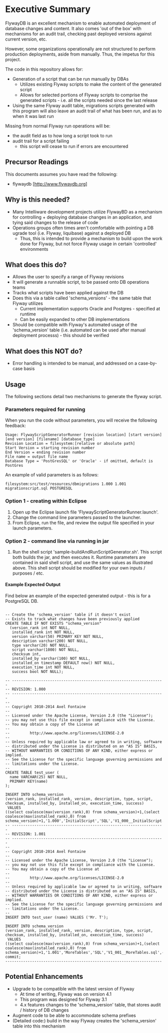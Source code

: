 # Executive Summary
FlywayDB is an excellent mechanism to enable automated deployment of database changes and content.  It also comes 'out of the box' with mechanisms for an audit trail, checking past deployed versions against current version, etc.  

However, some organizations operationally are not structured to perform production deployments, aside from manually.  Thus, the impetus for this project.

The code in this repository allows for:

* Generation of a script that can be run manually by DBAs
    * Utilizes existing Flyway scripts to make the content of the generated script
    * Allows for selected portions of Flyway scripts to comprise the generated scripts - i.e. all the scripts needed since the last release
* Using the same Flyway audit table, migrations scripts generated with this program will also leave an audit trail of what has been run, and as to when it was last run

Missing from normal Flyway run operations will be:

* the audit field as to how long a script took to run
* audit trail for a script failing
    * this script will cease to run if errors are encountered


## Precursor Readings
This documents assumes you have read the following:

* flywaydb [http://www.flywaydb.org]


## Why is this needed?
* Many Intelliware development projects utilize FlywayBD as a mechanism for controlling + deploying database changes in an application, and tying said changes to the release of code
* Operations groups often times aren't comfortable with pointing a DB ugrade tool (i.e. Flyway, liquibase) against a deployed DB
    * Thus, this is intended to provide a mechanism to build upon the work done for Flyway, but not force Flyway usage in certain 'controlled' environments


## What does this do?

* Allows the user to specify a range of Flyway revisions
* It will generate a runnable script, to be passed onto DB operations teams
* Tracks what scripts have been applied against the DB
* Does this via a table called 'schema_versions' - the same table that Flyway utilizes
    * Current implementation supports Oracle and Postgres - specified at runtime 
    * Can be easily expanded to other DB implementations
* Should be compatible with Flyway's automated usage of the 'schema_version' table (i.e. automated can be used after manual deployment processs) - this should be verified

## What does this NOT do?

* Error handling is intended to be manual, and addressed on a case-by-case basis


## Usage

The following sections detail two mechanisms to generate the flyway script.  

### Parameters required for running

When you run the code without parameters, you will receive the following feedback:

```
Usage: FlywayScriptGeneratorRunner [revision location] [start version] [end version] [filename] [database_type]
Revision Location = filesystem:[relative or absolute path]
Start Version = starting revision number
End Version = ending revision number
File name = output file name
Database Type = 'PostGresSQL' or 'Oracle' - if omitted, default is PostGres
```

An example of valid parameters is as follows:

```
filesystem:src/test/resources/dbmigrations 1.000 1.001 migrationscript.sql POSTGRESQL
```

### Option 1 - creating within Eclipse
1. Open up the Eclipse launch file 'FlywayScriptGeneratorRunner.launch'.
2. Change the command line parameters passed to the launcher.
3. From Eclipse, run the file, and review the output file specified in your launch parameters.

### Option 2 - command line via running in jar
1. Run the shell script 'sample-buildAndRunScriptGenerator.sh'.  This script both builds the jar, and then executes it.  Runtime parameters are contained in said shell script, and use the same values as illustrated above.
This shell script should be modified for your own inputs / purposes / etc.


#### Example Expected Output

Find below an example of the expected generated output - this is for a PostgreSQL DB.

```

-- Create the 'schema_version' table if it doesn't exist
-- Exists to track what changes have been previously applied
CREATE TABLE IF NOT EXISTS "schema_version" 
  (version_rank int NOT NULL,
   installed_rank int NOT NULL,
   version varchar(50) PRIMARY KEY NOT NULL,
   description varchar(200) NOT NULL,
   type varchar(20) NOT NULL,
   script varchar(1000) NOT NULL,
   checksum int,
   installed_by varchar(100) NOT NULL,
   installed_on timestamp DEFAULT now() NOT NULL,
   execution_time int NOT NULL,
   success bool NOT NULL);

-- --------------------------------------------------------------------
-- REVISION: 1.000
-- --------------------------------------------------------------------
--
-- Copyright 2010-2014 Axel Fontaine
--
-- Licensed under the Apache License, Version 2.0 (the "License");
-- you may not use this file except in compliance with the License.
-- You may obtain a copy of the License at
--
--         http://www.apache.org/licenses/LICENSE-2.0
--
-- Unless required by applicable law or agreed to in writing, software
-- distributed under the License is distributed on an "AS IS" BASIS,
-- WITHOUT WARRANTIES OR CONDITIONS OF ANY KIND, either express or implied.
-- See the License for the specific language governing permissions and
-- limitations under the License.
--
CREATE TABLE test_user (
  name VARCHAR(25) NOT NULL,
  PRIMARY KEY(name)
);

INSERT INTO schema_version 
(version_rank, installed_rank, version, description, type, script, checksum, installed_by, installed_on, execution_time, success) 
 VALUES
((select coalesce(max(version_rank),0) from schema_version)+1,(select coalesce(max(installed_rank),0) from schema_version)+1,'1.000','InitialScript','SQL','V1_000__InitialScript.sql',49631887,'manual',current_timestamp,-1,TRUE);
-- --------------------------------------------------------------------
-- REVISION: 1.001
-- --------------------------------------------------------------------
--
-- Copyright 2010-2014 Axel Fontaine
--
-- Licensed under the Apache License, Version 2.0 (the "License");
-- you may not use this file except in compliance with the License.
-- You may obtain a copy of the License at
--
--         http://www.apache.org/licenses/LICENSE-2.0
--
-- Unless required by applicable law or agreed to in writing, software
-- distributed under the License is distributed on an "AS IS" BASIS,
-- WITHOUT WARRANTIES OR CONDITIONS OF ANY KIND, either express or implied.
-- See the License for the specific language governing permissions and
-- limitations under the License.
--
INSERT INTO test_user (name) VALUES ('Mr. T');

INSERT INTO schema_version 
(version_rank, installed_rank, version, description, type, script, checksum, installed_by, installed_on, execution_time, success) 
 VALUES
((select coalesce(max(version_rank),0) from schema_version)+1,(select coalesce(max(installed_rank),0) from schema_version)+1,'1.001','MoreTables','SQL','V1_001__MoreTables.sql',-1511390255,'manual',current_timestamp,-1,TRUE);
commit;
----------------------------------------------------------------------

```

## Potential Enhancements

* Upgrade to be compatible with the latest version of Flyway
    * At time of writing, Flyway was on version 4.1
    * This program was designed for Flyway 3.1
    * 4.x features changes to the 'schema_version' table, that stores audit / history of DB changes
* Augment code to be able to accommodate schema prefixes
* (Detailed code:) build in the way Flyway creates the 'schema_version' table into this mechanism
